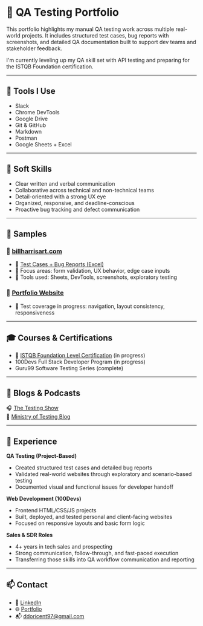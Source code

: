 # 🧪 QA Testing Portfolio

This portfolio highlights my manual QA testing work across multiple real-world projects. It includes structured test cases, bug reports with screenshots, and detailed QA documentation built to support dev teams and stakeholder feedback.

I'm currently leveling up my QA skill set with API testing and preparing for the ISTQB Foundation certification.

---

## 🔧 Tools I Use

- Slack  
- Chrome DevTools  
- Google Drive  
- Git & GitHub  
- Markdown  
- Postman  
- Google Sheets + Excel  

---

## 💬 Soft Skills

- Clear written and verbal communication  
- Collaborative across technical and non-technical teams  
- Detail-oriented with a strong UX eye  
- Organized, responsive, and deadline-conscious  
- Proactive bug tracking and defect communication  

---

## 📂 Samples

### 🔸 [billharrisart.com](https://billharrisart.com)
- 🔗 [Test Cases + Bug Reports (Excel)](https://[github.com/Don-Doricent/qa-portfolio/blob/main/Donald_Doricent_QA_Portfolio.xlsx](https://docs.google.com/spreadsheets/d/1V6L-FF0_f2q2MtFhgEBzi2_wfXUS019ahabjIb7TWvs/edit?usp=sharing))    
- 📝 Focus areas: form validation, UX behavior, edge case inputs  
- 🧩 Tools used: Sheets, DevTools, screenshots, exploratory testing  

### 🔹 [Portfolio Website](https://dondoricent.netlify.app)
- 🔧 Test coverage in progress: navigation, layout consistency, responsiveness

---

## 🎓 Courses & Certifications

- 🏁 [ISTQB Foundation Level Certification](https://www.istqb.org/) (in progress)
- 100Devs Full Stack Developer Program (in progress)
- Guru99 Software Testing Series (complete)

---

## 📖 Blogs & Podcasts

🎧 [The Testing Show](https://www.stickyminds.com/resources/podcast/testing-show)  
📖 [Ministry of Testing Blog](https://www.ministryoftesting.com/articles)

---

## 💼 Experience

**QA Testing (Project-Based)**  
- Created structured test cases and detailed bug reports  
- Validated real-world websites through exploratory and scenario-based testing  
- Documented visual and functional issues for developer handoff

**Web Development (100Devs)**  
- Frontend HTML/CSS/JS projects  
- Built, deployed, and tested personal and client-facing websites  
- Focused on responsive layouts and basic form logic

**Sales & SDR Roles**  
- 4+ years in tech sales and prospecting  
- Strong communication, follow-through, and fast-paced execution  
- Transferring those skills into QA workflow communication and reporting

---

## 📫 Contact

- 💼 [LinkedIn](https://www.linkedin.com/in/donald-doricent/)  
- 🌐 [Portfolio](https://dondoricent.netlify.app/)  
- 📬 ddoricent97@gmail.com  

